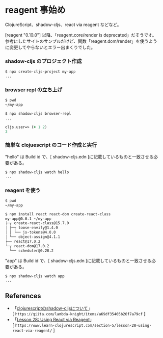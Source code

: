 # reagent 事始め

ClojureScript、shadow-cljs、react via reagent などなど。<br>

[reagent "0.10.0"] 以降、「reagent.core/render is deprecated」だそうです。<br>
参考にしたサイトのサンプルだけど、関数「reagent.dom/render」を使うように変更してやらないとエラー出まくりでした。<br>

### shadow-cljs のプロジェクト作成

```sh
$ npx create-cljs-project my-app
...
```

### browser repl の立ち上げ

```sh
$ pwd
~/my-app

$ npx shadow-cljs browser-repl
...
```

```clojure
cljs.user=> (+ 1 2)
3
```

### 簡単な clojuescript のコード作成と実行

"hello" は Build id で、[ shadow-cljs.edn ]に記載しているものと一致させる必要がある。

```sh
$ npx shadow-cljs watch hello
...
```

### reagent を使う

```sh
$ pwd
~/my-app

$ npm install react react-dom create-react-class
my-app@0.0.1 ~/my-app
├─┬ create-react-class@15.7.0 
│ ├─┬ loose-envify@1.4.0 
│ │ └── js-tokens@4.0.0 
│ └── object-assign@4.1.1 
├── react@17.0.2 
└─┬ react-dom@17.0.2 
  └── scheduler@0.20.2 
```


"app" は Build id で、[ shadow-cljs.edn ]に記載しているものと一致させる必要がある。

```sh
$ npx shadow-cljs watch app
...
```

## References

- 「[clojurescriptのshadow-cljsについて][1]」<br> [ `https://qiita.com/lambda-knight/items/a69df35405b26f7a79cf` ]<br>
- 「[Lesson 28: Using React via Reagent][2]」<br> [ `https://www.learn-clojurescript.com/section-5/lesson-28-using-react-via-reagent/` ]<br>

[1]: https://qiita.com/lambda-knight/items/a69df35405b26f7a79cf
[2]: https://www.learn-clojurescript.com/section-5/lesson-28-using-react-via-reagent/
